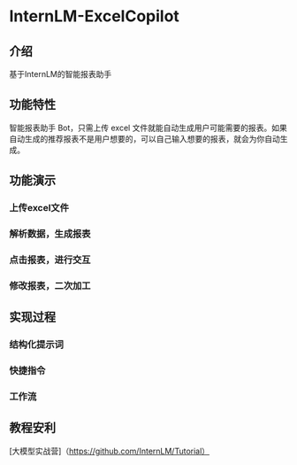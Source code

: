 # InternLM-ExcelCopilot
## 介绍
  基于InternLM的智能报表助手
## 功能特性
  智能报表助手 Bot，只需上传 excel 文件就能自动生成用户可能需要的报表。如果自动生成的推荐报表不是用户想要的，可以自己输入想要的报表，就会为你自动生成。

## 功能演示
### 上传excel文件
### 解析数据，生成报表
### 点击报表，进行交互
### 修改报表，二次加工

## 实现过程
### 结构化提示词
### 快捷指令
### 工作流

## 教程安利
  [大模型实战营]（https://github.com/InternLM/Tutorial）

